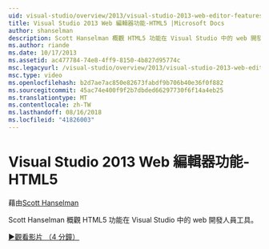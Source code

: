 ```yaml
---
uid: visual-studio/overview/2013/visual-studio-2013-web-editor-features-html5
title: Visual Studio 2013 Web 編輯器功能-HTML5 |Microsoft Docs
author: shanselman
description: Scott Hanselman 概觀 HTML5 功能在 Visual Studio 中的 web 開發人員工具。
ms.author: riande
ms.date: 10/17/2013
ms.assetid: ac477784-74e8-4ff9-8150-4b827d95774c
msc.legacyurl: /visual-studio/overview/2013/visual-studio-2013-web-editor-features-html5
msc.type: video
ms.openlocfilehash: b2d7ae7ac850e82673fabdf9b706b40e36f0f882
ms.sourcegitcommit: 45ac74e400f9f2b7dbded66297730f6f14a4eb25
ms.translationtype: MT
ms.contentlocale: zh-TW
ms.lasthandoff: 08/16/2018
ms.locfileid: "41826003"
---
```

<a name="visual-studio-2013-web-editor-features---html5"></a>Visual Studio 2013 Web 編輯器功能-HTML5
====================
藉由[Scott Hanselman](https://github.com/shanselman)

Scott Hanselman 概觀 HTML5 功能在 Visual Studio 中的 web 開發人員工具。

[&#9654;觀看影片 （4 分鐘）](https://channel9.msdn.com/Blogs/ASP-NET-Site-Videos/visual-studio-2013-web-editor-features-html5)
